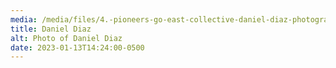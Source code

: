 ```yaml
---
media: /media/files/4.-pioneers-go-east-collective-daniel-diaz-photographer-paolo-verzani-copy.jpg
title: Daniel Diaz
alt: Photo of Daniel Diaz
date: 2023-01-13T14:24:00-0500
---
```

